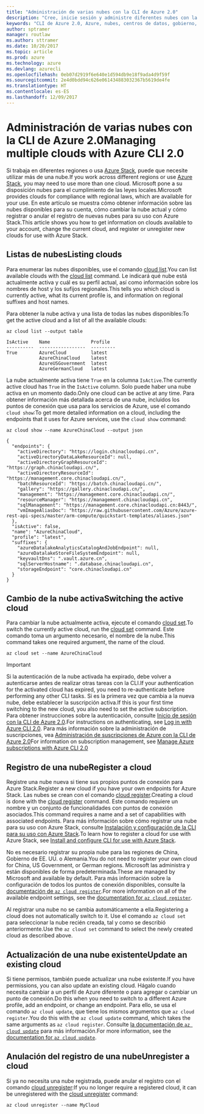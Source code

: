 ```yaml
---
title: "Administración de varias nubes con la CLI de Azure 2.0"
description: "Cree, inicie sesión y administre diferentes nubes con la CLI de Azure 2.0."
keywords: "CLI de Azure 2.0, Azure, nubes, centros de datos, gobierno, región, china, alemania"
author: sptramer
manager: routlaw
ms.author: sttramer
ms.date: 10/20/2017
ms.topic: article
ms.prod: azure
ms.technology: azure
ms.devlang: azurecli
ms.openlocfilehash: 0eb07d2919f6e640e1d594db9e18f9ada4d9f59f
ms.sourcegitcommit: 2e4d0bdd94c626e061434883032367b5619de4fe
ms.translationtype: HT
ms.contentlocale: es-ES
ms.lasthandoff: 12/09/2017
---
```

# <a name="managing-multiple-clouds-with-azure-cli-20"></a><span data-ttu-id="d95c4-104">Administración de varias nubes con la CLI de Azure 2.0</span><span class="sxs-lookup"><span data-stu-id="d95c4-104">Managing multiple clouds with Azure CLI 2.0</span></span>

<span data-ttu-id="d95c4-105">Si trabaja en diferentes regiones o usa [Azure Stack](https://docs.microsoft.com/en-us/azure/azure-stack/user/), puede que necesite utilizar más de una nube.</span><span class="sxs-lookup"><span data-stu-id="d95c4-105">If you work across different regions or use [Azure Stack](https://docs.microsoft.com/en-us/azure/azure-stack/user/), you may need to use more than one cloud.</span></span> <span data-ttu-id="d95c4-106">Microsoft pone a su disposición nubes para el cumplimiento de las leyes locales.</span><span class="sxs-lookup"><span data-stu-id="d95c4-106">Microsoft provides clouds for compliance with regional laws, which are available for your use.</span></span> <span data-ttu-id="d95c4-107">En este artículo se muestra cómo obtener información sobre las nubes disponibles para su cuenta, cómo cambiar la nube actual y cómo registrar o anular el registro de nuevas nubes para su uso con Azure Stack.</span><span class="sxs-lookup"><span data-stu-id="d95c4-107">This article shows you how to get information on clouds available to your account, change the current cloud, and register or unregister new clouds for use with Azure Stack.</span></span>

## <a name="listing-clouds"></a><span data-ttu-id="d95c4-108">Listas de nubes</span><span class="sxs-lookup"><span data-stu-id="d95c4-108">Listing clouds</span></span>

<span data-ttu-id="d95c4-109">Para enumerar las nubes disponibles, use el comando [cloud list](/cli/azure/cloud#list).</span><span class="sxs-lookup"><span data-stu-id="d95c4-109">You can list available clouds with the [cloud list](/cli/azure/cloud#list) command.</span></span> <span data-ttu-id="d95c4-110">Le indicará qué nube está actualmente activa y cuál es su perfil actual, así como información sobre los nombres de host y los sufijos regionales.</span><span class="sxs-lookup"><span data-stu-id="d95c4-110">This tells you which cloud is currently active, what its current profile is, and information on regional suffixes and host names.</span></span>

<span data-ttu-id="d95c4-111">Para obtener la nube activa y una lista de todas las nubes disponibles:</span><span class="sxs-lookup"><span data-stu-id="d95c4-111">To get the active cloud and a list of all the available clouds:</span></span>

```azurecli
az cloud list --output table
```

```output
IsActive    Name               Profile
----------  -----------------  ---------
True        AzureCloud         latest
            AzureChinaCloud    latest
            AzureUSGovernment  latest
            AzureGermanCloud   latest
```

<span data-ttu-id="d95c4-112">La nube actualmente activa tiene `True` en la columna `IsActive`.</span><span class="sxs-lookup"><span data-stu-id="d95c4-112">The currently active cloud has `True` in the `IsActive` column.</span></span> <span data-ttu-id="d95c4-113">Solo puede haber una nube activa en un momento dado.</span><span class="sxs-lookup"><span data-stu-id="d95c4-113">Only one cloud can be active at any time.</span></span> <span data-ttu-id="d95c4-114">Para obtener información más detallada acerca de una nube, incluidos los puntos de conexión que usa para los servicios de Azure, use el comando `cloud show`:</span><span class="sxs-lookup"><span data-stu-id="d95c4-114">To get more detailed information on a cloud, including the endpoints that it uses for Azure services, use the `cloud show` command:</span></span>

```azurecli
az cloud show --name AzureChinaCloud --output json
```

```output
{
  "endpoints": {
    "activeDirectory": "https://login.chinacloudapi.cn",
    "activeDirectoryDataLakeResourceId": null,
    "activeDirectoryGraphResourceId": "https://graph.chinacloudapi.cn/",
    "activeDirectoryResourceId": "https://management.core.chinacloudapi.cn/",
    "batchResourceId": "https://batch.chinacloudapi.cn/",
    "gallery": "https://gallery.chinacloudapi.cn/",
    "management": "https://management.core.chinacloudapi.cn/",
    "resourceManager": "https://management.chinacloudapi.cn",
    "sqlManagement": "https://management.core.chinacloudapi.cn:8443/",
    "vmImageAliasDoc": "https://raw.githubusercontent.com/Azure/azure-rest-api-specs/master/arm-compute/quickstart-templates/aliases.json"
  },
  "isActive": false,
  "name": "AzureChinaCloud",
  "profile": "latest",
  "suffixes": {
    "azureDatalakeAnalyticsCatalogAndJobEndpoint": null,
    "azureDatalakeStoreFileSystemEndpoint": null,
    "keyvaultDns": ".vault.azure.cn",
    "sqlServerHostname": ".database.chinacloudapi.cn",
    "storageEndpoint": "core.chinacloudapi.cn"
  }
}
```

## <a name="switching-the-active-cloud"></a><span data-ttu-id="d95c4-115">Cambio de la nube activa</span><span class="sxs-lookup"><span data-stu-id="d95c4-115">Switching the active cloud</span></span>

<span data-ttu-id="d95c4-116">Para cambiar la nube actualmente activa, ejecute el comando [cloud set](/cli/azure/cloud#set).</span><span class="sxs-lookup"><span data-stu-id="d95c4-116">To switch the currently active cloud, run the [cloud set](/cli/azure/cloud#set) command.</span></span> <span data-ttu-id="d95c4-117">Este comando toma un argumento necesario, el nombre de la nube.</span><span class="sxs-lookup"><span data-stu-id="d95c4-117">This command takes one required argument, the name of the cloud.</span></span>

```azurecli
az cloud set --name AzureChinaCloud
```

> [!IMPORTANT]
> <span data-ttu-id="d95c4-118">Si la autenticación de la nube activada ha expirado, debe volver a autenticarse antes de realizar otras tareas con la CLI.</span><span class="sxs-lookup"><span data-stu-id="d95c4-118">If your authentication for the activated cloud has expired, you need to re-authenticate before performing any other CLI tasks.</span></span> <span data-ttu-id="d95c4-119">Si es la primera vez que cambia a la nueva nube, debe establecer la suscripción activa.</span><span class="sxs-lookup"><span data-stu-id="d95c4-119">If this is your first time switching to the new cloud, you also need to set the active subscription.</span></span>
> <span data-ttu-id="d95c4-120">Para obtener instrucciones sobre la autenticación, consulte [Inicio de sesión con la CLI de Azure 2.0](authenticate-azure-cli.md).</span><span class="sxs-lookup"><span data-stu-id="d95c4-120">For instructions on authenticating, see [Log in with Azure CLI 2.0](authenticate-azure-cli.md).</span></span> <span data-ttu-id="d95c4-121">Para más información sobre la administración de suscripciones, vea [Administración de suscripciones de Azure con la CLI de Azure 2.0](manage-azure-subscriptions-azure-cli.md)</span><span class="sxs-lookup"><span data-stu-id="d95c4-121">For information on subscription management, see [Manage Azure subscriptions with Azure CLI 2.0](manage-azure-subscriptions-azure-cli.md)</span></span>

## <a name="register-a-cloud"></a><span data-ttu-id="d95c4-122">Registro de una nube</span><span class="sxs-lookup"><span data-stu-id="d95c4-122">Register a cloud</span></span>

<span data-ttu-id="d95c4-123">Registre una nube nueva si tiene sus propios puntos de conexión para Azure Stack.</span><span class="sxs-lookup"><span data-stu-id="d95c4-123">Register a new cloud if you have your own endpoints for Azure Stack.</span></span> <span data-ttu-id="d95c4-124">Las nubes se crean con el comando [cloud register](/cli/azure/cloud#register).</span><span class="sxs-lookup"><span data-stu-id="d95c4-124">Creating a cloud is done with the [cloud register](/cli/azure/cloud#register) command.</span></span> <span data-ttu-id="d95c4-125">Este comando requiere un nombre y un conjunto de funcionalidades con puntos de conexión asociados.</span><span class="sxs-lookup"><span data-stu-id="d95c4-125">This command requires a name and a set of capabilities with associated endpoints.</span></span> <span data-ttu-id="d95c4-126">Para más información sobre cómo registrar una nube para su uso con Azure Stack, consulte [Instalación y configuración de la CLI para su uso con Azure Stack](/azure/azure-stack/user/azure-stack-connect-cli#connect-to-azure-stack).</span><span class="sxs-lookup"><span data-stu-id="d95c4-126">To learn how to register a cloud for use with Azure Stack, see [Install and configure CLI for use with Azure Stack](/azure/azure-stack/user/azure-stack-connect-cli#connect-to-azure-stack).</span></span>

<span data-ttu-id="d95c4-127">No es necesario registrar su propia nube para las regiones de China, Gobierno de EE. UU. o Alemania.</span><span class="sxs-lookup"><span data-stu-id="d95c4-127">You do not need to register your own cloud for China, US Government, or German regions.</span></span> <span data-ttu-id="d95c4-128">Microsoft las administra y están disponibles de forma predeterminada.</span><span class="sxs-lookup"><span data-stu-id="d95c4-128">These are managed by Microsoft and available by default.</span></span>  <span data-ttu-id="d95c4-129">Para más información sobre la configuración de todos los puntos de conexión disponibles, consulte la [documentación de `az cloud register`](/cli/azure/cloud?view=azure-cli-latest#az_cloud_register).</span><span class="sxs-lookup"><span data-stu-id="d95c4-129">For more information on all of the available endpoint settings, see the [documentation for `az cloud register`](/cli/azure/cloud?view=azure-cli-latest#az_cloud_register).</span></span>

<span data-ttu-id="d95c4-130">Al registrar una nube no se cambia automáticamente a ella.</span><span class="sxs-lookup"><span data-stu-id="d95c4-130">Registering a cloud does not automatically switch to it.</span></span> <span data-ttu-id="d95c4-131">Use el comando `az cloud set` para seleccionar la nube recién creada, tal y como se describió anteriormente.</span><span class="sxs-lookup"><span data-stu-id="d95c4-131">Use the `az cloud set` command to select the newly created cloud as described above.</span></span>

## <a name="update-an-existing-cloud"></a><span data-ttu-id="d95c4-132">Actualización de una nube existente</span><span class="sxs-lookup"><span data-stu-id="d95c4-132">Update an existing cloud</span></span>

<span data-ttu-id="d95c4-133">Si tiene permisos, también puede actualizar una nube existente.</span><span class="sxs-lookup"><span data-stu-id="d95c4-133">If you have permissions, you can also update an existing cloud.</span></span> <span data-ttu-id="d95c4-134">Hágalo cuando necesita cambiar a un perfil de Azure diferente o para agregar o cambiar un punto de conexión.</span><span class="sxs-lookup"><span data-stu-id="d95c4-134">Do this when you need to switch to a different Azure profile, add an endpoint, or change an endpoint.</span></span>
<span data-ttu-id="d95c4-135">Para ello, se usa el comando `az cloud update`, que tiene los mismos argumentos que `az cloud register`.</span><span class="sxs-lookup"><span data-stu-id="d95c4-135">You do this with the `az cloud update` command, which takes the same arguments as `az cloud register`.</span></span> <span data-ttu-id="d95c4-136">Consulte [la documentación de `az cloud update`](/cli/azure/cloud?view=azure-cli-latest#az_cloud_update) para más información.</span><span class="sxs-lookup"><span data-stu-id="d95c4-136">For more information, see the [documentation for `az cloud update`](/cli/azure/cloud?view=azure-cli-latest#az_cloud_update).</span></span>

## <a name="unregister-a-cloud"></a><span data-ttu-id="d95c4-137">Anulación del registro de una nube</span><span class="sxs-lookup"><span data-stu-id="d95c4-137">Unregister a cloud</span></span>

<span data-ttu-id="d95c4-138">Si ya no necesita una nube registrada, puede anular el registro con el comando [cloud unregister](/cli/azure/cloud#unregister):</span><span class="sxs-lookup"><span data-stu-id="d95c4-138">If you no longer require a registered cloud, it can be unregistered with the [cloud unregister](/cli/azure/cloud#unregister) command:</span></span>

```azurecli
az cloud unregister --name MyCloud
```
